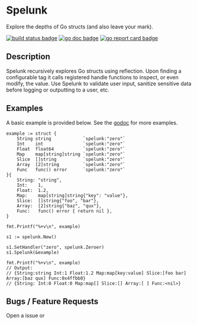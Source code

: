# Spelunk

Explore the depths of Go structs (and also leave your mark).

[![build status badge][travis-badge]][travis-job]
[![go doc badge][go-doc-badge]][go-doc-url]
[![go report card badge][go-reportcard-badge]][go-reportcard-url]

[travis-badge]: https://travis-ci.org/hhj.me/go/spelunk.svg?branch=master
[travis-job]: https://travis-ci.org/hhj.me/go/spelunk
[go-doc-badge]: https://godoc.org/hhj.me/go/spelunk?status.svg
[go-doc-url]: https://godoc.org/hhj.me/go/spelunk
[go-reportcard-badge]: https://goreportcard.com/badge/hhj.me/go/spelunk
[go-reportcard-url]: https://goreportcard.com/report/hhj.me/go/spelunk

## Description

Spelunk recursively explores Go structs using reflection. Upon finding
a configurable tag it calls registered handle functions to inspect, or
even modify, the value. Use Spelunk to validate user input, sanitize
sensitive data before logging or outputting to a user, etc.

## Examples

A basic example is provided below. See the
[godoc]((http://godoc.org/hhj.me/go/spelunk)) for more examples.

```
example := struct {
    String string            `spelunk:"zero"`
    Int    int               `spelunk:"zero"`
    Float  float64           `spelunk:"zero"`
    Map    map[string]string `spelunk:"zero"`
    Slice  []string          `spelunk:"zero"`
    Array  [2]string         `spelunk:"zero"`
    Func   func() error      `spelunk:"zero"`
}{
    String: "string",
    Int:    1,
    Float:  1.2,
    Map:    map[string]string{"key": "value"},
    Slice:  []string{"foo", "bar"},
    Array:  [2]string{"baz", "qux"},
    Func:   func() error { return nil },
}

fmt.Printf("%+v\n", example)

s1 := spelunk.New()

s1.SetHandler("zero", spelunk.Zeroer)
s1.Spelunk(&example)

fmt.Printf("%+v\n", example)
// Output:
// {String:string Int:1 Float:1.2 Map:map[key:value] Slice:[foo bar] Array:[baz qux] Func:0x4ffbb0}
// {String: Int:0 Float:0 Map:map[] Slice:[] Array:[ ] Func:<nil>}
```

## Bugs / Feature Requests

Open a issue or

